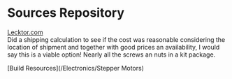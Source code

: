 # Sources Repository

[Lecktor.com](https://lecktor.com/en/)   
Did a shipping calculation to see if the cost was reasonable considering the location of shipment and together with good prices an availability, I would say this is a viable option! Nearly all the screws an nuts in a kit package.

[Build Resources](/Electronics/Stepper Motors)